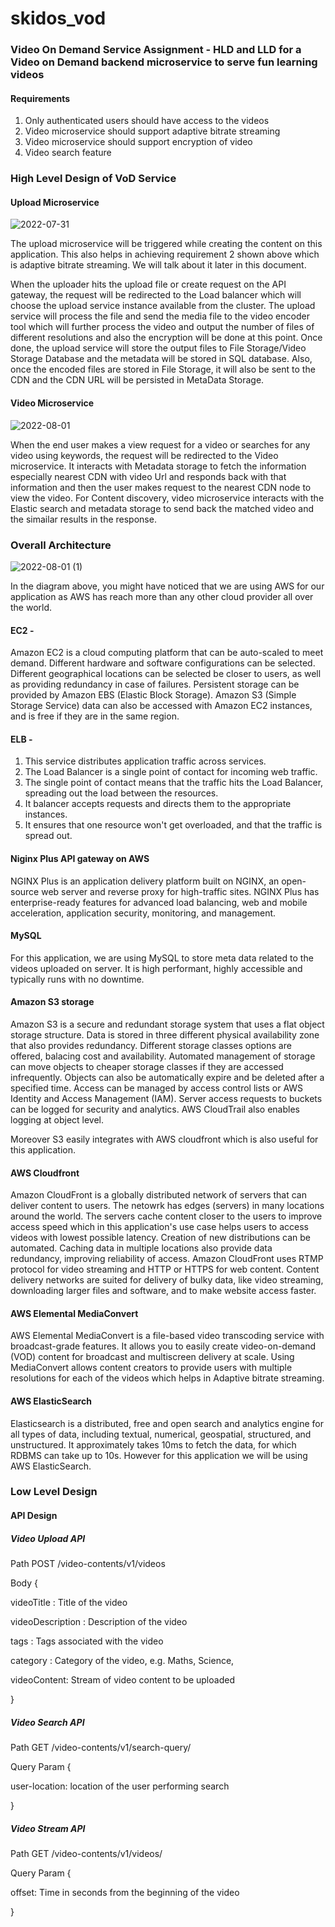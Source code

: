 # skidos_vod

### Video On Demand Service Assignment - HLD and LLD for a Video on Demand backend microservice to serve fun learning videos

#### Requirements

1. Only authenticated users should have access to the videos
2. Video microservice should support adaptive bitrate streaming
3. Video microservice should support encryption of video
4. Video search feature

### High Level Design of VoD Service


#### Upload Microservice

![2022-07-31](https://user-images.githubusercontent.com/37400411/182039310-2cb57c42-b7d4-4752-afd4-5b83fc22ebdc.png)



The upload microservice will be triggered while creating the content on this application. This also helps in achieving requirement 2 shown above which is adaptive bitrate streaming. We will talk about it later in this document. 

When the uploader hits the upload file or create request on the API gateway, the request will be redirected to the Load balancer which will choose the upload service instance available from the cluster. The upload service will process the file and send the media file to the video encoder tool which will further process the video and output the number of files of different resolutions and also the encryption will be done at this point. Once done, the upload service will store the output files to File Storage/Video Storage Database and the metadata will be stored in SQL database. Also, once the encoded files are stored in File Storage, it will also be sent to the CDN and the CDN URL will be persisted in MetaData Storage.

#### Video Microservice

![2022-08-01](https://user-images.githubusercontent.com/37400411/182084007-cbdf2050-fa3a-49a0-bba6-77f986d00313.png)

When the end user makes a view request for a video or searches for any video using keywords, the request will be redirected to the Video microservice. It interacts with Metadata storage to fetch the information especially nearest CDN with video Url and responds back with that information and then the user makes request to the nearest CDN node to view the video. For Content discovery, video microservice interacts with the Elastic search and metadata storage to send back the matched video and the simailar results in the response.

### Overall Architecture


![2022-08-01 (1)](https://user-images.githubusercontent.com/37400411/182087754-2141b54b-5d53-4d2f-8c5f-e8e9da1e0969.png)

In the diagram above, you might have noticed that we are using AWS for our application as AWS has reach more than any other cloud provider all over the world.

#### EC2 -
Amazon EC2 is a cloud computing platform that can be auto-scaled to meet demand.
Different hardware and software configurations can be selected. Different geographical locations can be selected be closer to users, as well as providing redundancy in case of failures.
Persistent storage can be provided by Amazon EBS (Elastic Block Storage). Amazon S3 (Simple Storage Service) data can also be accessed with Amazon EC2 instances, and is free if they are in the same region.

#### ELB - 
1. This service distributes application traffic across services.
2. The Load Balancer is a single point of contact for incoming web traffic.
3. The single point of contact means that the traffic hits the Load Balancer, spreading out the load between the resources.
4. It balancer accepts requests and directs them to the appropriate instances.
5. It ensures that one resource won't get overloaded, and that the traffic is spread out.

#### Niginx Plus API gateway on AWS
NGINX Plus is an application delivery platform built on NGINX, an open-source web server and reverse proxy for high-traffic sites. NGINX Plus has enterprise-ready features for advanced load balancing, web and mobile acceleration, application security, monitoring, and management.

#### MySQL
For this application, we are using MySQL to store meta data related to the videos uploaded on server. It is high performant, highly accessible and typically runs with no downtime.

#### Amazon S3 storage
Amazon S3 is a secure and redundant storage system that uses a flat object storage structure.
Data is stored in three different physical availability zone that also provides redundancy.
Different storage classes options are offered, balacing cost and availability. Automated management of storage can move objects to cheaper storage classes if they are accessed infrequently. Objects can also be automatically expire and be deleted after a specified time.
Access can be managed by access control lists or AWS Identity and Access Management (IAM).
Server access requests to buckets can be logged for security and analytics. AWS CloudTrail also enables logging at object level.

Moreover S3 easily integrates with AWS cloudfront which is also useful for this application.

#### AWS Cloudfront
Amazon CloudFront is a globally distributed network of servers that can deliver content to users.
The netowrk has edges (servers) in many locations around the world. The servers cache content closer to the users to improve access speed which in this application's use case helps users to access videos with lowest possible latency.
Creation of new distributions can be automated.
Caching data in multiple locations also provide data redundancy, improving reliability of access.
Amazon CloudFront uses RTMP protocol for video streaming and HTTP or HTTPS for web content.
Content delivery networks are suited for delivery of bulky data, like video streaming, downloading larger files and software, and to make website access faster.

#### AWS Elemental MediaConvert

AWS Elemental MediaConvert is a file-based video transcoding service with broadcast-grade features. It allows you to easily create video-on-demand (VOD) content for broadcast and multiscreen delivery at scale.
Using MediaConvert allows content creators to provide users with multiple resolutions for each of the videos which helps in Adaptive bitrate streaming.

#### AWS ElasticSearch
Elasticsearch is a distributed, free and open search and analytics engine for all types of data, including textual, numerical, geospatial, structured, and unstructured. 
It approximately takes 10ms to fetch the data, for which RDBMS can take up to 10s.
However for this application we will be using AWS ElasticSearch.

### Low Level Design

#### API Design

##### Video Upload API

Path
POST /video-contents/v1/videos

Body
{

videoTitle : Title of the video

videoDescription : Description of the video

tags : Tags associated with the video

category : Category of the video, e.g. Maths, Science,

videoContent: Stream of video content to be uploaded

}

##### Video Search API

Path
GET /video-contents/v1/search-query/

Query Param
{

user-location: location of the user performing search

}

##### Video Stream API

Path
GET /video-contents/v1/videos/

Query Param
{

offset: Time in seconds from the beginning of the video

}

